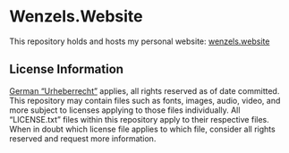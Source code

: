 # Wenzels.Website
This repository holds and hosts my personal website: [wenzels.website](https://wenzels.website/)

## License Information
[German “Urheberrecht”](https://www.gesetze-im-internet.de/englisch_urhg/englisch_urhg.html) applies, all rights reserved as of date committed. This repository may contain files such as fonts, images, audio, video, and more subject to licenses applying to those files individually. All “LICENSE.txt” files within this repository apply to their respective files. When in doubt which license file applies to which file, consider all rights reserved and request more information.
